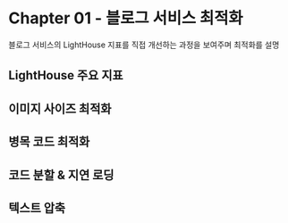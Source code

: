 # Chapter 01 - 블로그 서비스 최적화

블로그 서비스의 LightHouse 지표를 직접 개선하는 과정을 보여주며 최적화를 설명

## LightHouse 주요 지표



## 이미지 사이즈 최적화

## 병목 코드 최적화

## 코드 분할 & 지연 로딩

## 텍스트 압축